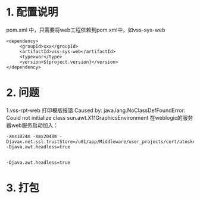 # 1. 配置说明

pom.xml 中，只需要将web工程依赖到pom.xml中，如vss-sys-web


	<dependency>
	     <groupId>xxx</groupId>
	     <artifactId>vss-sys-web</artifactId>
	     <type>war</type>
	     <version>${project.version}</version>
	</dependency>
    
	
	

# 2. 问题
1.vss-rpt-web 打印模版报错
Caused by: java.lang.NoClassDefFoundError: Could not initialize class sun.awt.X11GraphicsEnvironment
在weblogic的服务器web服务启动加入：
	

    -Xms1024m -Xmx2048m -Djavax.net.ssl.trustStore=/u01/app/Middleware/user_projects/cert/atoskeystore.jks -Djava.awt.headless=true
    
    
    -Djava.awt.headless=true
	
	

# 3. 打包

